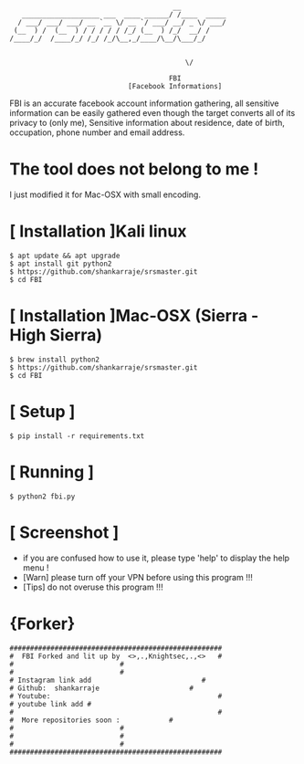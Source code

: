 ```
				
                                        __           
   ___________________ ___  ____ ______/ /____  _____
  / ___/ ___/ ___/ __ `__ \/ __ `/ ___/ __/ _ \/ ___/
 (__  ) /  (__  ) / / / / / /_/ (__  ) /_/  __/ /    
/____/_/  /____/_/ /_/ /_/\__,_/____/\__/\___/_/     
                                                     

                                           \/    
                                       
                                       FBI
                             [Facebook Informations]
```
FBI is an accurate facebook account information gathering, all sensitive information can be easily gathered even though the target converts all of its privacy to (only me), Sensitive information about residence, date of birth, occupation, phone number and email address.

# The tool does not belong to me !

 I just modified it for Mac-OSX with small encoding.
 
# [ Installation ]Kali linux
```
$ apt update && apt upgrade
$ apt install git python2
$ https://github.com/shankarraje/srsmaster.git
$ cd FBI
```
# [ Installation ]Mac-OSX (Sierra - High Sierra)
```
$ brew install python2
$ https://github.com/shankarraje/srsmaster.git
$ cd FBI
```
# [ Setup ]
```
$ pip install -r requirements.txt        
```
# [ Running ]
```
$ python2 fbi.py      
```
# [ Screenshot ]

* if you are confused how to use it, please type 'help' to display the help menu !
* [Warn] please turn off your VPN before using this program !!!
* [Tips] do not overuse this program !!!

# {Forker}
```
####################################################	
#  FBI Forked and lit up by  <>,.,Knightsec,.,<>   #
#						   #
#						   #
# Instagram link add		                   #
# Github:  shankarraje                      #
# Youtube:                                         #
# youtube link add #
#                                                  #
#  More repositories soon :			   #
#						   #
#						   #
#						   #
####################################################	

